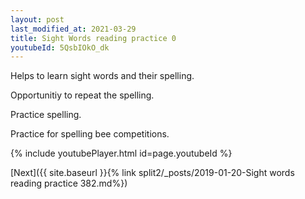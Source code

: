 ```yaml
---
layout: post
last_modified_at: 2021-03-29
title: Sight Words reading practice 0
youtubeId: 5QsbIOkO_dk
---
```

 
 
Helps to learn sight words and their spelling.

Opportunitiy to repeat the spelling. 

Practice spelling. 
 
Practice for spelling bee competitions. 
 
{% include youtubePlayer.html id=page.youtubeId %}
 
 

[Next]({{ site.baseurl }}{% link  split2/_posts/2019-01-20-Sight words reading practice 382.md%})
 
